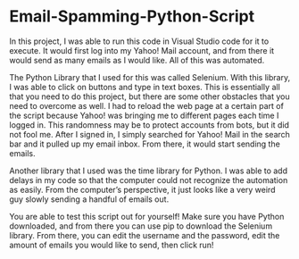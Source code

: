 # Email-Spamming-Python-Script

In this project, I was able to run this code in Visual Studio code for it to execute. It would first log into my Yahoo! Mail account, and from there it would send as many emails as I would like. All of this was automated.

The Python Library that I used for this was called Selenium. With this library, I was able to click on buttons and type in text boxes. This is essentially all that you need to do this project, but there are some other obstacles that you need to overcome as well. I had to reload the web page at a certain part of the script because Yahoo! was bringing me to different pages each time I logged in. This randomness may be to protect accounts from bots, but it did not fool me. After I signed in, I simply searched for Yahoo! Mail in the search bar and it pulled up my email inbox. From there, it would start sending the emails.

Another library that I used was the time library for Python. I was able to add delays in my code so that the computer could not recognize the automation as easily. From the computer’s perspective, it just looks like a very weird guy slowly sending a handful of emails out.



You are able to test this script out for yourself! Make sure you have Python downloaded, and from there you can use pip to download the Selenium library. From there, you can edit the username and the password, edit the amount of emails you would like to send, then click run!
